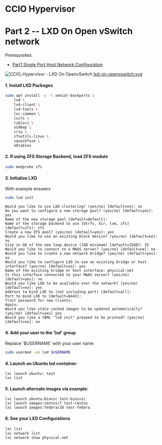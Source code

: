 # CCIO Hypervisor
# Part 2 -- LXD On Open vSwitch network
Prerequisites:
- [Part1 Single Port Host Network Configuration]

![CCIO_Hypervisor - LXD On OpenvSwitch](https://github.com/KathrynMorgan/small-stack/blob/master/2_Bare-Metal_LXD-On-OVS/web/drawio/lxd-on-openvswitch.svg)
<a href="https://github.com/KathrynMorgan/small-stack/blob/master/2_Bare-Metal_LXD-On-OVS/web/drawio/lxd-on-openvswitch.svg" target="_blank">lxd-on-openvswitch.svg</a>

#### 1. Install LXD Packages
````sh
sudo apt install -y -t xenial-backports \
	lxd \
	lxd-client \
	lxd-tools \
	lxc-common \
	lxcfs \
	liblxc1 \
	uidmap \
	criu \
	zfsutils-linux \
	squashfuse \
	ebtables
````

#### 2. If using ZFS Storage Backend, load ZFS module
````sh
sudo modprobe zfs
````

#### 3. Initialize LXD
With example enswers
````sh
sudo lxd init
````
````
Would you like to use LXD clustering? (yes/no) [default=no]: no
Do you want to configure a new storage pool? (yes/no) [default=yes]: yes
Name of the new storage pool [default=default]:
Name of the storage backend to use (btrfs, dir, lvm, zfs) [default=zfs]: zfs
Create a new ZFS pool? (yes/no) [default=yes]: yes
Would you like to use an existing block device? (yes/no) [default=no]: no
Size in GB of the new loop device (1GB minimum) [default=15GB]: 15
Would you like to connect to a MAAS server? (yes/no) [default=no]: no
Would you like to create a new network bridge? (yes/no) [default=yes]: no
Would you like to configure LXD to use an existing bridge or host interface? (yes/no) [default=no]: yes
Name of the existing bridge or host interface: physical-net
Is this interface connected to your MAAS server? (yes/no) [default=yes]: no
Would you like LXD to be available over the network? (yes/no) [default=no]: yes
Address to bind LXD to (not including port) [default=all]:
Port to bind LXD to [default=8443]:
Trust password for new clients:
Again:
Would you like stale cached images to be updated automatically? (yes/no) [default=yes] yes
Would you like a YAML "lxd init" preseed to be printed? (yes/no) [default=no]: no
````
#### 4. Add your user to the 'lxd' group
Replace '$USERNAME' with your user name
````sh
sudo usermod -aG lxd $USERNAME
````
#### 4. Launch an Ubuntu lxd container:
````
lxc launch ubuntu: test
lxc list
````

#### 5. Launch alternate images via example:
````
lxc launch ubuntu:bionic test-bioinic
lxc launch images:centos/7 test-centos
lxc launch images:fedora/28 test-fedora
````

#### 6. See your LXD Configurations
````sh
lxc list
lxc network list
lxc network show physical-net
````

<!-- Markdown link & img dfn's -->
[Part1 Single Port Host Network Configuration]: https://github.com/KathrynMorgan/small-stack/blob/master/1_Bare-Metal_Single-Port-OVS-Hypervisor/
